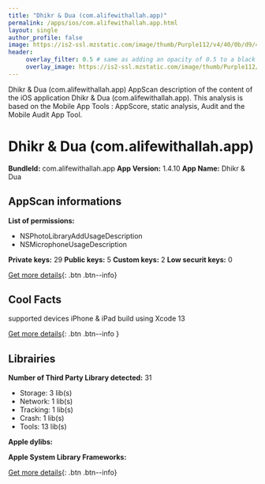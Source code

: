 ```yaml
---
title: "Dhikr & Dua (com.alifewithallah.app)"
permalink: /apps/ios/com.alifewithallah.app.html
layout: single
author_profile: false
image: https://is2-ssl.mzstatic.com/image/thumb/Purple112/v4/40/0b/d9/400bd9ae-fab9-f6d8-49d7-12e05d8a4cea/AppIcon-1x_U007emarketing-0-7-0-0-85-220.png/512x512bb.jpg
header: 
     overlay_filter: 0.5 # same as adding an opacity of 0.5 to a black background
     overlay_image: https://is2-ssl.mzstatic.com/image/thumb/Purple112/v4/40/0b/d9/400bd9ae-fab9-f6d8-49d7-12e05d8a4cea/AppIcon-1x_U007emarketing-0-7-0-0-85-220.png/512x512bb.jpg
---
```

Dhikr & Dua (com.alifewithallah.app) AppScan description of the content of the iOS application Dhikr & Dua (com.alifewithallah.app). This analysis is based on the Mobile App Tools : AppScore, static analysis, Audit and the Mobile Audit App Tool.

# Dhikr & Dua (com.alifewithallah.app)

**BundleId:** com.alifewithallah.app
**App Version:** 1.4.10
**App Name:** Dhikr & Dua


## AppScan informations 

**List of permissions:** 
- NSPhotoLibraryAddUsageDescription
- NSMicrophoneUsageDescription
  
  
**Private keys:** 29
**Public keys:** 5
**Custom keys:** 2
**Low securit keys:** 0
  
[Get more details](/pricing.html){: .btn .btn--info}

## Cool Facts

supported devices iPhone & iPad
build using Xcode 13
  
[Get more details](/pricing.html){: .btn .btn--info }

## Librairies 
**Number of Third Party Library detected:** 31
- Storage: 3 lib(s)
- Network: 1 lib(s)
- Tracking: 1 lib(s)
- Crash: 1 lib(s)
- Tools: 13 lib(s)


**Apple dylibs:**


**Apple System Library Frameworks:**


  
[Get more details](/pricing.html){: .btn .btn--info}

